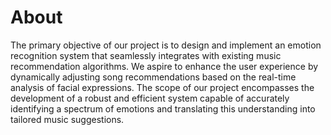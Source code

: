 # About
The primary objective of our project is to design and implement an emotion recognition system that seamlessly integrates with existing music recommendation algorithms. We aspire to enhance the user experience by dynamically adjusting song recommendations based on the real-time analysis of facial expressions. The scope of our project encompasses the development of a robust and efficient system capable of accurately identifying a spectrum of emotions and translating this understanding into tailored music suggestions.

